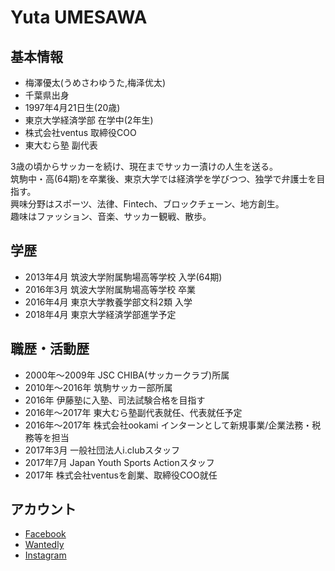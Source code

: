 # Yuta UMESAWA

## 基本情報
- 梅澤優太(うめさわゆうた,梅泽优太)
- 千葉県出身
- 1997年4月21日生(20歳)
- 東京大学経済学部 在学中(2年生)
- 株式会社ventus 取締役COO
- 東大むら塾 副代表

3歳の頃からサッカーを続け、現在までサッカー漬けの人生を送る。\
筑駒中・高(64期)を卒業後、東京大学では経済学を学びつつ、独学で弁護士を目指す。\
興味分野はスポーツ、法律、Fintech、ブロックチェーン、地方創生。\
趣味はファッション、音楽、サッカー観戦、散歩。

## 学歴
- 2013年4月 筑波大学附属駒場高等学校 入学(64期)
- 2016年3月 筑波大学附属駒場高等学校 卒業
- 2016年4月 東京大学教養学部文科2類 入学
- 2018年4月 東京大学経済学部進学予定

## 職歴・活動歴
- 2000年〜2009年 JSC CHIBA(サッカークラブ)所属
- 2010年〜2016年 筑駒サッカー部所属
- 2016年 伊藤塾に入塾、司法試験合格を目指す
- 2016年〜2017年 東大むら塾副代表就任、代表就任予定
- 2016年〜2017年 株式会社ookami インターンとして新規事業/企業法務・税務等を担当
- 2017年3月 一般社団法人i.clubスタッフ
- 2017年7月 Japan Youth Sports Actionスタッフ
- 2017年 株式会社ventusを創業、取締役COO就任

## アカウント
- [Facebook](https://www.facebook.com/yutaume421)
- [Wantedly](https://www.wantedly.com/users/18573033)
- [Instagram](https://www.instagram.com/yutaume/)
